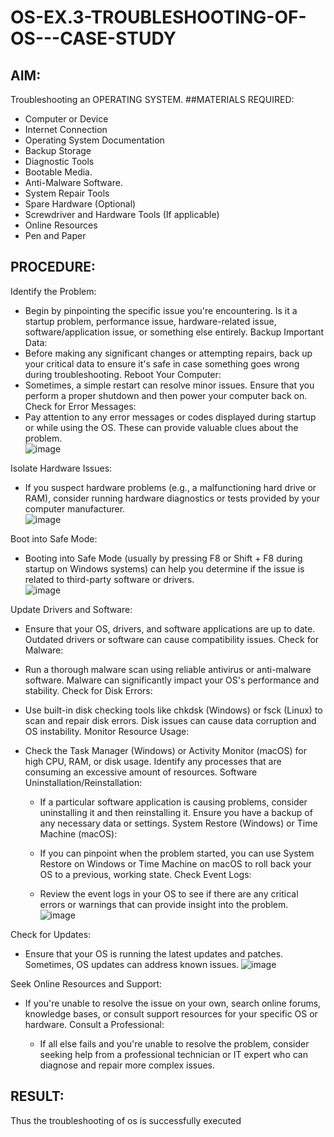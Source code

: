 # OS-EX.3-TROUBLESHOOTING-OF-OS---CASE-STUDY

## AIM: 
Troubleshooting an OPERATING SYSTEM.
##MATERIALS REQUIRED:
-	Computer or Device
-	Internet Connection
-	Operating System Documentation
-	Backup Storage
-	Diagnostic Tools
-	Bootable Media.
-	Anti-Malware Software.
-	System Repair Tools
-	Spare Hardware (Optional)
-	Screwdriver and Hardware Tools (If applicable)
-	Online Resources
-	Pen and Paper


## PROCEDURE:
Identify the Problem:
   - Begin by pinpointing the specific issue you're encountering. Is it a startup problem, performance issue, hardware-related issue, software/application issue, or something else entirely.
Backup Important Data:
   - Before making any significant changes or attempting repairs, back up your critical data to ensure it's safe in case something goes wrong during troubleshooting.
Reboot Your Computer:
   - Sometimes, a simple restart can resolve minor issues. Ensure that you perform a proper shutdown and then power your computer back on.
Check for Error Messages:
   - Pay attention to any error messages or codes displayed during startup or while using the OS. These can provide valuable clues about the problem.   
 ![image](https://github.com/BejinB/OS-EX.3-TROUBLESHOOTING-OF-OS---CASE-STUDY/assets/118367518/14ea4f8e-6df7-4aa6-8d89-23cd0675a797)

Isolate Hardware Issues:
   - If you suspect hardware problems (e.g., a malfunctioning hard drive or RAM), consider running hardware diagnostics or tests provided by your computer manufacturer.    
 ![image](https://github.com/BejinB/OS-EX.3-TROUBLESHOOTING-OF-OS---CASE-STUDY/assets/118367518/c4a633fa-3cd8-43c1-8f97-42ec25a684fc)

Boot into Safe Mode:
   - Booting into Safe Mode (usually by pressing F8 or Shift + F8 during startup on Windows systems) can help you determine if the issue is related to third-party software or drivers.     
 ![image](https://github.com/BejinB/OS-EX.3-TROUBLESHOOTING-OF-OS---CASE-STUDY/assets/118367518/910d6c64-3117-4e7e-85f7-6da8733312b0)

Update Drivers and Software:

   - Ensure that your OS, drivers, and software applications are up to date. Outdated drivers or software can cause compatibility issues.
Check for Malware:

   - Run a thorough malware scan using reliable antivirus or anti-malware software. Malware can significantly impact your OS's performance and stability.
Check for Disk Errors:

   - Use built-in disk checking tools like chkdsk (Windows) or fsck (Linux) to scan and repair disk errors. Disk issues can cause data corruption and OS instability.
Monitor Resource Usage:

 - Check the Task Manager (Windows) or Activity Monitor (macOS) for high CPU, RAM, or disk usage. Identify any processes that are consuming an excessive amount of resources.
Software Uninstallation/Reinstallation:

    - If a particular software application is causing problems, consider uninstalling it and then reinstalling it. Ensure you have a backup of any necessary data or settings.
System Restore (Windows) or Time Machine (macOS):

    - If you can pinpoint when the problem started, you can use System Restore on Windows or Time Machine on macOS to roll back your OS to a previous, working state.
Check Event Logs:

    - Review the event logs in your OS to see if there are any critical errors or warnings that can provide insight into the problem.   
 ![image](https://github.com/BejinB/OS-EX.3-TROUBLESHOOTING-OF-OS---CASE-STUDY/assets/118367518/4f804100-3fa1-423e-97e5-7013f48b7304)

Check for Updates:

- Ensure that your OS is running the latest updates and patches. Sometimes, OS updates can address known issues.
 ![image](https://github.com/BejinB/OS-EX.3-TROUBLESHOOTING-OF-OS---CASE-STUDY/assets/118367518/c692163d-f5ef-4763-90f1-96d729255933)

Seek Online Resources and Support:
- If you're unable to resolve the issue on your own, search online forums, knowledge bases, or consult support resources for your specific OS or hardware.
Consult a Professional:

    - If all else fails and you're unable to resolve the problem, consider seeking help from a professional technician or IT expert who can diagnose and repair more complex issues.


## RESULT:
Thus the troubleshooting of os is successfully executed
